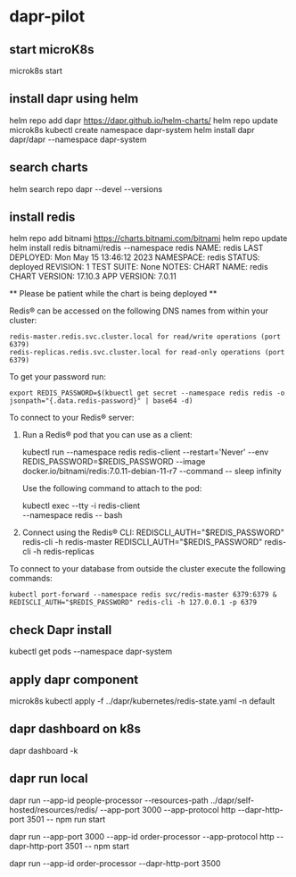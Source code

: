 # dapr-pilot


## start microK8s

microk8s start

## install dapr using helm
helm repo add dapr https://dapr.github.io/helm-charts/
helm repo update
microk8s kubectl create namespace dapr-system
helm install dapr dapr/dapr --namespace dapr-system


## search charts
helm search repo dapr --devel --versions


## install redis

helm repo add bitnami https://charts.bitnami.com/bitnami
helm repo update
helm install redis bitnami/redis --namespace redis
NAME: redis
LAST DEPLOYED: Mon May 15 13:46:12 2023
NAMESPACE: redis
STATUS: deployed
REVISION: 1
TEST SUITE: None
NOTES:
CHART NAME: redis
CHART VERSION: 17.10.3
APP VERSION: 7.0.11

** Please be patient while the chart is being deployed **

Redis&reg; can be accessed on the following DNS names from within your cluster:

    redis-master.redis.svc.cluster.local for read/write operations (port 6379)
    redis-replicas.redis.svc.cluster.local for read-only operations (port 6379)

To get your password run:

    export REDIS_PASSWORD=$(kbuectl get secret --namespace redis redis -o jsonpath="{.data.redis-password}" | base64 -d)

To connect to your Redis&reg; server:

1. Run a Redis&reg; pod that you can use as a client:

   kubectl run --namespace redis redis-client --restart='Never'  --env REDIS_PASSWORD=$REDIS_PASSWORD  --image docker.io/bitnami/redis:7.0.11-debian-11-r7 --command -- sleep infinity

   Use the following command to attach to the pod:

   kubectl exec --tty -i redis-client \
   --namespace redis -- bash

2. Connect using the Redis&reg; CLI:
   REDISCLI_AUTH="$REDIS_PASSWORD" redis-cli -h redis-master
   REDISCLI_AUTH="$REDIS_PASSWORD" redis-cli -h redis-replicas

To connect to your database from outside the cluster execute the following commands:

    kubectl port-forward --namespace redis svc/redis-master 6379:6379 &
    REDISCLI_AUTH="$REDIS_PASSWORD" redis-cli -h 127.0.0.1 -p 6379
    

## check Dapr install

kubectl get pods --namespace dapr-system


## apply dapr component
 
microk8s kubectl apply -f ../dapr/kubernetes/redis-state.yaml -n default


## dapr dashboard on k8s
dapr dashboard -k


## dapr run local

dapr run --app-id people-processor --resources-path ../dapr/self-hosted/resources/redis/ --app-port 3000 --app-protocol http --dapr-http-port 3501 -- npm run start

dapr run --app-port 3000 --app-id order-processor --app-protocol http --dapr-http-port 3501 -- npm start

dapr run --app-id order-processor --dapr-http-port 3500